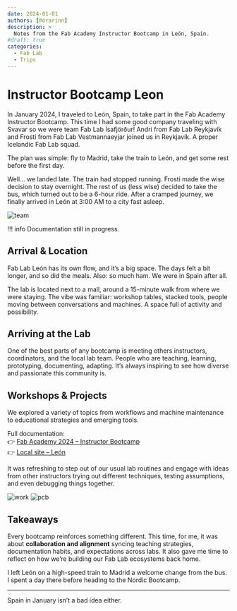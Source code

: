 ```yaml
---
date: 2024-01-01
authors: [Þórarinn]
description: >
  Notes from the Fab Academy Instructor Bootcamp in León, Spain.
#draft: true
categories:
  - Fab Lab
  - Trips
---
```


# Instructor Bootcamp Leon

In January 2024, I traveled to León, Spain, to take part in the Fab Academy Instructor Bootcamp. This time I had some good company traveling with Svavar so we were team Fab Lab Ísafjörður! Andri from Fab Lab Reykjavík and Frosti from Fab Lab Vestmannaeyjar joined us in Reykjavík. A proper Icelandic Fab Lab squad.

The plan was simple: fly to Madrid, take the train to León, and get some rest before the first day.

Well… we landed late. The train had stopped running. Frosti made the wise decision to stay overnight. The rest of us (less wise) decided to take the bus, which turned out to be a 6-hour ride. After a cramped journey, we finally arrived in León at 3:00 AM to a city fast asleep.

![team](https://fabacademy.org/2023/labs/leon/bootcampleon/images/fablabteam.jpg)

<!-- more -->

!!! info
    Documentation still in progress.

## Arrival & Location

Fab Lab León has its own flow, and it’s a big space. The days felt a bit longer, and so did the meals. Also: so much ham. We were in Spain after all.

The lab is located next to a mall, around a 15-minute walk from where we were staying. The vibe was familiar: workshop tables, stacked tools, people moving between conversations and machines. A space full of activity and possibility.

## Arriving at the Lab

One of the best parts of any bootcamp is meeting others instructors, coordinators, and the local lab team. People who are teaching, learning, prototyping, documenting, adapting. It’s always inspiring to see how diverse and passionate this community is.

## Workshops & Projects

We explored a variety of topics from workflows and machine maintenance to educational strategies and emerging tools.

Full documentation:  
👉 [Fab Academy 2024 – Instructor Bootcamp](https://academany.fabcloud.io/fabacademy/2024/bootcamp-instructors/)  
👉 [Local site – León](https://fabacademy.org/2023/labs/leon/bootcampleon/index.html)

It was refreshing to step out of our usual lab routines and engage with ideas from other instructors trying out different techniques, testing assumptions, and even debugging things together.

![work](https://academany.fabcloud.io/fabacademy/2024/bootcamp-instructors/images/FreecadWorkshop/WhatsApp%20Image%202024-01-09%20at%2015.31.57.jpeg)
![pcb](https://academany.fabcloud.io/fabacademy/2024/bootcamp-instructors/images/SolderMasks/reflow/reflow_08.jpg)

## Takeaways

Every bootcamp reinforces something different. This time, for me, it was about **collaboration and alignment** syncing teaching strategies, documentation habits, and expectations across labs. It also gave me time to reflect on how we’re building our Fab Lab ecosystems back home.

I left León on a high-speed train to Madrid a welcome change from the bus. I spent a day there before heading to the Nordic Bootcamp.

---

Spain in January isn’t a bad idea either.
